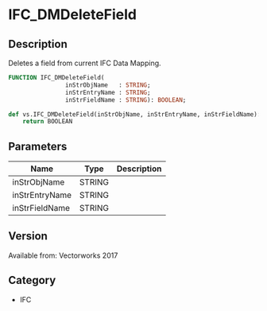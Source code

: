 # IFC_DMDeleteField

## Description
Deletes a field from current IFC Data Mapping.

```pascal
FUNCTION IFC_DMDeleteField(
				inStrObjName   : STRING;
				inStrEntryName : STRING;
				inStrFieldName : STRING): BOOLEAN;
```

```python
def vs.IFC_DMDeleteField(inStrObjName, inStrEntryName, inStrFieldName):
    return BOOLEAN
```

## Parameters
|Name|Type|Description|
|---|---|---|
|inStrObjName|STRING|   |
|inStrEntryName|STRING|   |
|inStrFieldName|STRING|   |

## Version
Available from: Vectorworks 2017

## Category
* IFC

